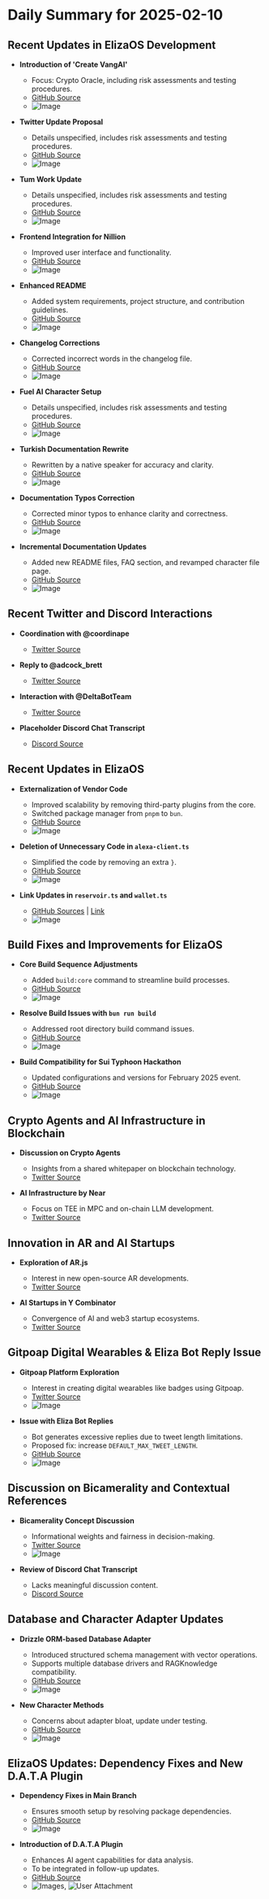 # Daily Summary for 2025-02-10

## Recent Updates in ElizaOS Development

- **Introduction of 'Create VangAI'**
  - Focus: Crypto Oracle, including risk assessments and testing procedures.
  - [GitHub Source](https://github.com/elizaOS/eliza/pull/3405)
  - ![Image](https://opengraph.githubassets.com/1/elizaOS/eliza/pull/3405)

- **Twitter Update Proposal**
  - Details unspecified, includes risk assessments and testing procedures.
  - [GitHub Source](https://github.com/elizaOS/eliza/pull/3404)
  - ![Image](https://opengraph.githubassets.com/1/elizaOS/eliza/pull/3404)

- **Tum Work Update**
  - Details unspecified, includes risk assessments and testing procedures.
  - [GitHub Source](https://github.com/elizaOS/eliza/pull/3402)
  - ![Image](https://opengraph.githubassets.com/1/elizaOS/eliza/pull/3402)

- **Frontend Integration for Nillion**
  - Improved user interface and functionality.
  - [GitHub Source](https://github.com/elizaOS/eliza/pull/3391)
  - ![Image](https://opengraph.githubassets.com/1/elizaOS/eliza/pull/3391)

- **Enhanced README**
  - Added system requirements, project structure, and contribution guidelines.
  - [GitHub Source](https://github.com/elizaOS/eliza/pull/3392)
  - ![Image](https://opengraph.githubassets.com/1/elizaOS/eliza/pull/3392)

- **Changelog Corrections**
  - Corrected incorrect words in the changelog file.
  - [GitHub Source](https://github.com/elizaOS/eliza/pull/3407)
  - ![Image](https://opengraph.githubassets.com/1/elizaOS/eliza/pull/3407)

- **Fuel AI Character Setup**
  - Details unspecified, includes risk assessments and testing procedures.
  - [GitHub Source](https://github.com/elizaOS/eliza/pull/3406)
  - ![Image](https://opengraph.githubassets.com/1/elizaOS/eliza/pull/3406)

- **Turkish Documentation Rewrite**
  - Rewritten by a native speaker for accuracy and clarity.
  - [GitHub Source](https://github.com/elizaOS/eliza/pull/3422)
  - ![Image](https://opengraph.githubassets.com/1/elizaOS/eliza/pull/3422)

- **Documentation Typos Correction**
  - Corrected minor typos to enhance clarity and correctness.
  - [GitHub Source](https://github.com/elizaOS/eliza/pull/3413)
  - ![Image](https://opengraph.githubassets.com/1/elizaOS/eliza/pull/3413)

- **Incremental Documentation Updates**
  - Added new README files, FAQ section, and revamped character file page.
  - [GitHub Source](https://github.com/elizaOS/eliza/pull/3410)
  - ![Image](https://opengraph.githubassets.com/1/elizaOS/eliza/pull/3410)

## Recent Twitter and Discord Interactions

- **Coordination with @coordinape**
  - [Twitter Source](https://twitter.com/dankvr/status/1889018576243462264)

- **Reply to @adcock_brett**
  - [Twitter Source](https://twitter.com/dankvr/status/1888739971751649774)

- **Interaction with @DeltaBotTeam**
  - [Twitter Source](https://twitter.com/0xwitchy/status/1888810659120570722)

- **Placeholder Discord Chat Transcript**
  - [Discord Source](https://discord.com/channels/1253563208833433701/1326603270893867064)

## Recent Updates in ElizaOS

- **Externalization of Vendor Code**
  - Improved scalability by removing third-party plugins from the core.
  - Switched package manager from `pnpm` to `bun`.
  - [GitHub Source](https://github.com/elizaOS/eliza/pull/3393)
  - ![Image](https://opengraph.githubassets.com/1/elizaOS/eliza/pull/3393)

- **Deletion of Unnecessary Code in `alexa-client.ts`**
  - Simplified the code by removing an extra `}`.
  - [GitHub Source](https://github.com/elizaOS/eliza/pull/3390)
  - ![Image](https://opengraph.githubassets.com/1/elizaOS/eliza/pull/3390)

- **Link Updates in `reservoir.ts` and `wallet.ts`**
  - [GitHub Sources](https://github.com/elizaOS/eliza/pull/3419) | [Link](https://github.com/elizaOS/eliza/pull/3416)
  - ![Image](https://opengraph.githubassets.com/1/elizaOS/eliza/pull/3419)

## Build Fixes and Improvements for ElizaOS

- **Core Build Sequence Adjustments**
  - Added `build:core` command to streamline build processes.
  - [GitHub Source](https://github.com/elizaOS/eliza/pull/3398)
  - ![Image](https://opengraph.githubassets.com/1/elizaOS/eliza/pull/3398)

- **Resolve Build Issues with `bun run build`**
  - Addressed root directory build command issues.
  - [GitHub Source](https://github.com/elizaOS/eliza/pull/3396)
  - ![Image](https://opengraph.githubassets.com/1/elizaOS/eliza/pull/3396)

- **Build Compatibility for Sui Typhoon Hackathon**
  - Updated configurations and versions for February 2025 event.
  - [GitHub Source](https://github.com/elizaOS/eliza/pull/3399)
  - ![Image](https://opengraph.githubassets.com/1/elizaOS/eliza/pull/3399)

## Crypto Agents and AI Infrastructure in Blockchain

- **Discussion on Crypto Agents**
  - Insights from a shared whitepaper on blockchain technology.
  - [Twitter Source](https://twitter.com/elizaOS/status/1889067470901682412)

- **AI Infrastructure by Near**
  - Focus on TEE in MPC and on-chain LLM development.
  - [Twitter Source](https://twitter.com/0xwitchy/status/1888908597054369894)

## Innovation in AR and AI Startups

- **Exploration of AR.js**
  - Interest in new open-source AR developments.
  - [Twitter Source](https://twitter.com/dankvr/status/1889006661697704388)

- **AI Startups in Y Combinator**
  - Convergence of AI and web3 startup ecosystems.
  - [Twitter Source](https://twitter.com/0xwitchy/status/1888815846199570911)

## Gitpoap Digital Wearables & Eliza Bot Reply Issue

- **Gitpoap Platform Exploration**
  - Interest in creating digital wearables like badges using Gitpoap.
  - [Twitter Source](https://twitter.com/dankvr/status/1888999349490962915)
  - ![Image](https://pbs.twimg.com/media/GjcStRGWgAEPn4M.jpg)

- **Issue with Eliza Bot Replies**
  - Bot generates excessive replies due to tweet length limitations.
  - Proposed fix: increase `DEFAULT_MAX_TWEET_LENGTH`.
  - [GitHub Source](https://github.com/elizaOS/eliza/issues/3394)
  - ![Image](https://opengraph.githubassets.com/1/elizaOS/eliza/issues/3394)

## Discussion on Bicamerality and Contextual References

- **Bicamerality Concept Discussion**
  - Informational weights and fairness in decision-making.
  - [Twitter Source](https://twitter.com/dankvr/status/1888996283672674469)
  - ![Image](https://pbs.twimg.com/media/GjcPPERXgAA3K8X.png)

- **Review of Discord Chat Transcript**
  - Lacks meaningful discussion content.
  - [Discord Source](https://discord.com/channels/1253563208833433701/1326603270893867064)

## Database and Character Adapter Updates

- **Drizzle ORM-based Database Adapter**
  - Introduced structured schema management with vector operations.
  - Supports multiple database drivers and RAGKnowledge compatibility.
  - [GitHub Source](https://github.com/elizaOS/eliza/pull/3403)
  - ![Image](https://opengraph.githubassets.com/1/elizaOS/eliza/pull/3403)

- **New Character Methods**
  - Concerns about adapter bloat, update under testing.
  - [GitHub Source](https://github.com/elizaOS/eliza/pull/3400)
  - ![Image](https://opengraph.githubassets.com/1/elizaOS/eliza/pull/3400)

## ElizaOS Updates: Dependency Fixes and New D.A.T.A Plugin

- **Dependency Fixes in Main Branch**
  - Ensures smooth setup by resolving package dependencies.
  - [GitHub Source](https://github.com/elizaOS/eliza/pull/3397)
  - ![Image](https://opengraph.githubassets.com/1/elizaOS/eliza/pull/3397)

- **Introduction of D.A.T.A Plugin**
  - Enhances AI agent capabilities for data analysis.
  - To be integrated in follow-up updates.
  - [GitHub Source](https://github.com/elizaOS/eliza/pull/3421)
  - ![Images](https://opengraph.githubassets.com/1/elizaOS/eliza/pull/3421), ![User Attachment](https://github.com/user-attachments/assets/d8675587-67c1-4fe9-8862-3611ca3165f8)
